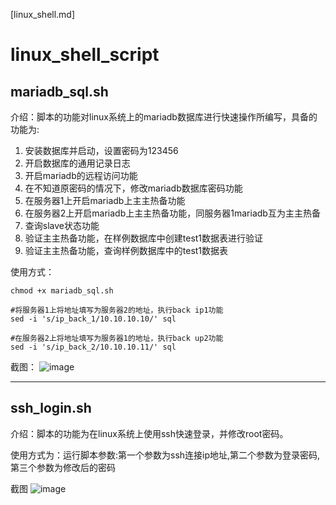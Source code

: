 [linux_shell.md]
# linux_shell_script
## mariadb_sql.sh 

介绍：脚本的功能对linux系统上的mariadb数据库进行快速操作所编写，具备的功能为: 

1. 安装数据库并启动，设置密码为123456
2. 开启数据库的通用记录日志
3. 开启mariadb的远程访问功能
4. 在不知道原密码的情况下，修改mariadb数据库密码功能
5. 在服务器1上开启mariadb上主主热备功能
6. 在服务器2上开启mariadb上主主热备功能，同服务器1mariadb互为主主热备
7. 查询slave状态功能
8. 验证主主热备功能，在样例数据库中创建test1数据表进行验证
9. 验证主主热备功能，查询样例数据库中的test1数据表

使用方式：

```
chmod +x mariadb_sql.sh 

#将服务器1上将地址填写为服务器2的地址，执行back ip1功能
sed -i 's/ip_back_1/10.10.10.10/' sql 	

#在服务器2上将地址填写为服务器1的地址，执行back up2功能
sed -i 's/ip_back_2/10.10.10.11/' sql
```



截图：
![image](https://user-images.githubusercontent.com/71164067/142596954-e390cb9e-c10a-4f4a-be45-b8576729c917.png)



------



## ssh_login.sh

介绍：脚本的功能为在linux系统上使用ssh快速登录，并修改root密码。 

使用方式为：运行脚本参数:第一个参数为ssh连接ip地址,第二个参数为登录密码,第三个参数为修改后的密码

截图
![image](https://user-images.githubusercontent.com/71164067/142596976-f46c7286-6785-43a1-9cb2-59c97a3f0a0e.png)




